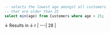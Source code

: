 ```sql
-- selects the lowest age amongst all customers
-- that are older than 25
select min(age) from Customers where age > 25;
```
↓ Results in ↓
r  |
---|
28 |